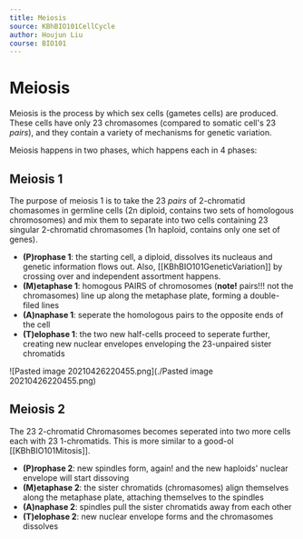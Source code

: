 ```yaml
---
title: Meiosis
source: KBhBIO101CellCycle
author: Houjun Liu
course: BIO101
---
```


# Meiosis
Meiosis is the process by which sex cells (gametes cells) are produced. These cells have only 23 chromasomes (compared to somatic cell's 23 *pairs*), and they contain a variety of mechanisms for genetic variation.

Meiosis happens in two phases, which happens each in 4 phases:

## Meiosis 1
The purpose of meiosis 1 is to take the 23 _pairs_ of 2-chromatid chomasomes in germline cells (2n diploid, contains two sets of homologous chromosomes) and mix them to separate into two cells containing 23 singular 2-chromatid chromasomes (1n haploid, contains only one set of genes).

- **(P)rophase 1**: the starting cell, a diploid, dissolves its nucleaus and genetic information flows out. Also, [[KBhBIO101GeneticVariation]] by crossing over and independent assortment happens.
- **(M)etaphase 1**: homogous PAIRS of chromosomes (**note!** pairs!!! not the chromasomes) line up along the metaphase plate, forming a double-filed lines
- **(A)naphase 1**: seperate the homologous pairs to the opposite ends of the cell
- **(T)elophase 1**: the two new half-cells proceed to seperate further, creating new nuclear envelopes enveloping the 23-unpaired sister chromatids

![Pasted image 20210426220455.png](./Pasted image 20210426220455.png)

## Meiosis 2
The 23 2-chromatid Chromasomes becomes seperated into two more cells each with 23 1-chromatids. This is more similar to a good-ol [[KBhBIO101Mitosis]].

- **(P)rophase 2**: new spindles form, again! and the new haploids' nuclear envelope will start dissoving
- **(M)etaphase 2**: the sister chromatids (chromasomes) align themselves along the metaphase plate, attaching themselves to the spindles
- **(A)naphase 2**: spindles pull the sister chromatids away from each other
- **(T)elophase 2**: new nuclear envelope forms and the chromasomes dissolves